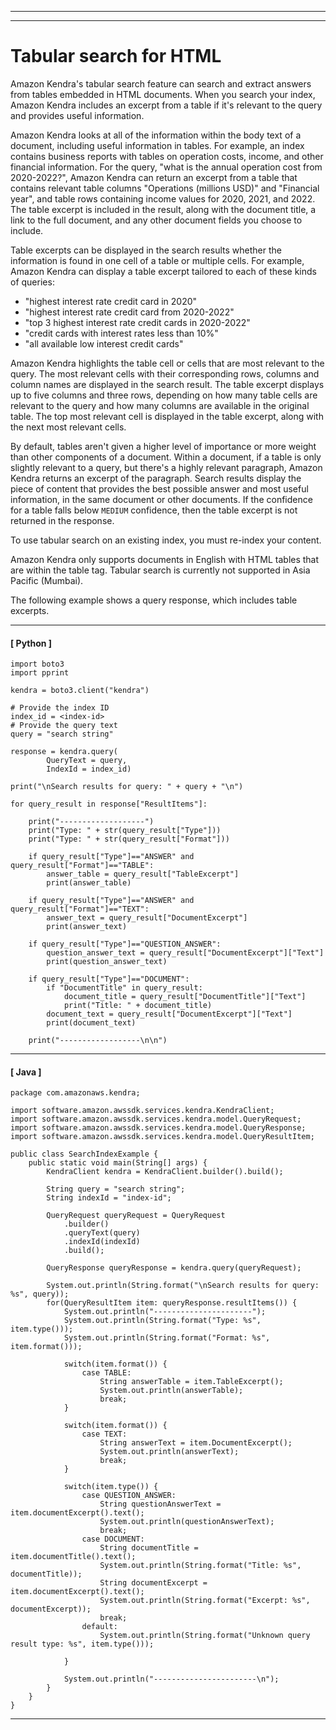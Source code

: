 --------

--------

# Tabular search for HTML<a name="searching-tables"></a>

Amazon Kendra's tabular search feature can search and extract answers from tables embedded in HTML documents\. When you search your index, Amazon Kendra includes an excerpt from a table if it's relevant to the query and provides useful information\.

Amazon Kendra looks at all of the information within the body text of a document, including useful information in tables\. For example, an index contains business reports with tables on operation costs, income, and other financial information\. For the query, "what is the annual operation cost from 2020\-2022?", Amazon Kendra can return an excerpt from a table that contains relevant table columns "Operations \(millions USD\)" and "Financial year", and table rows containing income values for 2020, 2021, and 2022\. The table excerpt is included in the result, along with the document title, a link to the full document, and any other document fields you choose to include\.

Table excerpts can be displayed in the search results whether the information is found in one cell of a table or multiple cells\. For example, Amazon Kendra can display a table excerpt tailored to each of these kinds of queries:
+ "highest interest rate credit card in 2020"
+ "highest interest rate credit card from 2020\-2022"
+ "top 3 highest interest rate credit cards in 2020\-2022"
+ "credit cards with interest rates less than 10%"
+ "all available low interest credit cards"

Amazon Kendra highlights the table cell or cells that are most relevant to the query\. The most relevant cells with their corresponding rows, columns and column names are displayed in the search result\. The table excerpt displays up to five columns and three rows, depending on how many table cells are relevant to the query and how many columns are available in the original table\. The top most relevant cell is displayed in the table excerpt, along with the next most relevant cells\.

By default, tables aren't given a higher level of importance or more weight than other components of a document\. Within a document, if a table is only slightly relevant to a query, but there's a highly relevant paragraph, Amazon Kendra returns an excerpt of the paragraph\. Search results display the piece of content that provides the best possible answer and most useful information, in the same document or other documents\. If the confidence for a table falls below `MEDIUM` confidence, then the table excerpt is not returned in the response\.

To use tabular search on an existing index, you must re\-index your content\.

Amazon Kendra only supports documents in English with HTML tables that are within the table tag\. Tabular search is currently not supported in Asia Pacific \(Mumbai\)\.

The following example shows a query response, which includes table excerpts\.

------
#### [ Python ]

```
import boto3
import pprint

kendra = boto3.client("kendra")

# Provide the index ID
index_id = <index-id>
# Provide the query text
query = "search string"

response = kendra.query(
        QueryText = query,
        IndexId = index_id)

print("\nSearch results for query: " + query + "\n")        

for query_result in response["ResultItems"]:

    print("-------------------")
    print("Type: " + str(query_result["Type"]))
    print("Type: " + str(query_result["Format"]))
        
    if query_result["Type"]=="ANSWER" and query_result["Format"]=="TABLE":
        answer_table = query_result["TableExcerpt"]
        print(answer_table)
        
    if query_result["Type"]=="ANSWER" and query_result["Format"]=="TEXT":
        answer_text = query_result["DocumentExcerpt"]
        print(answer_text)
        
    if query_result["Type"]=="QUESTION_ANSWER":
        question_answer_text = query_result["DocumentExcerpt"]["Text"]
        print(question_answer_text)

    if query_result["Type"]=="DOCUMENT":
        if "DocumentTitle" in query_result:
            document_title = query_result["DocumentTitle"]["Text"]
            print("Title: " + document_title)
        document_text = query_result["DocumentExcerpt"]["Text"]
        print(document_text)

    print("------------------\n\n")
```

------
#### [ Java ]

```
package com.amazonaws.kendra;

import software.amazon.awssdk.services.kendra.KendraClient;
import software.amazon.awssdk.services.kendra.model.QueryRequest;
import software.amazon.awssdk.services.kendra.model.QueryResponse;
import software.amazon.awssdk.services.kendra.model.QueryResultItem;

public class SearchIndexExample {
    public static void main(String[] args) {
        KendraClient kendra = KendraClient.builder().build();

        String query = "search string";
        String indexId = "index-id";

        QueryRequest queryRequest = QueryRequest
            .builder()
            .queryText(query)
            .indexId(indexId)
            .build();

        QueryResponse queryResponse = kendra.query(queryRequest);

        System.out.println(String.format("\nSearch results for query: %s", query));
        for(QueryResultItem item: queryResponse.resultItems()) {
            System.out.println("----------------------");
            System.out.println(String.format("Type: %s", item.type()));
            System.out.println(String.format("Format: %s", item.format()));
            
            switch(item.format()) {
                case TABLE:
                    String answerTable = item.TableExcerpt();
                    System.out.println(answerTable);
                    break;
            }

            switch(item.format()) {
                case TEXT:
                    String answerText = item.DocumentExcerpt();
                    System.out.println(answerText);
                    break;
            }

            switch(item.type()) {
                case QUESTION_ANSWER:
                    String questionAnswerText = item.documentExcerpt().text();
                    System.out.println(questionAnswerText);
                    break;
                case DOCUMENT:
                    String documentTitle = item.documentTitle().text();
                    System.out.println(String.format("Title: %s", documentTitle));
                    String documentExcerpt = item.documentExcerpt().text();
                    System.out.println(String.format("Excerpt: %s", documentExcerpt));
                    break;
                default:
                    System.out.println(String.format("Unknown query result type: %s", item.type()));

            }

            System.out.println("-----------------------\n");
        }
    }
}
```

------